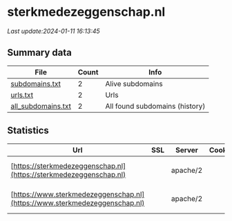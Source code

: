# sterkmedezeggenschap.nl
*Last update:2024-01-11 16:13:45*
## Summary data
| File       | Count | Info |
|------------|-------|------|
|[subdomains.txt](/data/sterkmedezeggenschap/subdomains.txt)|2|Alive subdomains|
|[urls.txt](/data/sterkmedezeggenschap/urls.txt)|2|Urls|
|[all_subdomains.txt](/data/sterkmedezeggenschap/all_subdomains.txt)|2|All found subdomains (history)|
## Statistics
| Url | SSL | Server | Cookie | HSTS | CSP | XFO | XXP | RP | Tech |
|------------|-------|------|------|------|------|------|------|------|------|
|[https://sterkmedezeggenschap.nl](https://sterkmedezeggenschap.nl)| |apache/2| | | | | |:white_check_mark: |Apache HTTP Server:2...|
|[https://www.sterkmedezeggenschap.nl](https://www.sterkmedezeggenschap.nl)| |apache/2| | | | | |:white_check_mark: |Apache HTTP Server:2...|